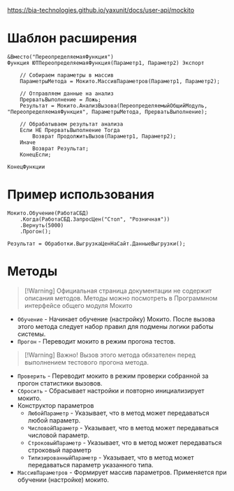 https://bia-technologies.github.io/yaxunit/docs/user-api/mockito
# Шаблон расширения
```bsl
&Вместо("ПереопределяемаяФункция")
Функция ЮТПереопределяемаяФункция(Параметр1, Параметр2) Экспорт

	// Собираем параметры в массив
	ПараметрыМетода = Мокито.МассивПараметров(Параметр1, Параметр2);
	
	// Отправляем данные на анализ
	ПрерватьВыполнение = Ложь;
	Результат = Мокито.АнализВызова(ПереопределяемыйОбщийМодуль, "ПереопределяемаяФункция", ПараметрыМетода, ПрерватьВыполнение);
	
	// Обрабатываем результат анализа
	Если НЕ ПрерватьВыполнение Тогда
		Возврат ПродолжитьВызов(Параметр1, Параметр2);
	Иначе
		Возврат Результат;
	КонецЕсли;

КонецФункции
```
# Пример использования
```bsl
Мокито.Обучение(РаботаСБД)
	.Когда(РаботаСБД.ЗапросЦен("Стол", "Розничная"))
	.Вернуть(5000)
	.Прогон();
	
Результат = Обработки.ВыгрузкаЦенНаСайт.ДанныеВыгрузки();
```
# Методы
>[!Warning] Официальная страница документации не содержит описания методов. Методы можно посмотреть в Программном интерфейсе общего модуля Мокито
- `Обучение` - Начинает обучение (настройку) Мокито. После вызова этого метода следует набор правил для подмены логики работы системы.
- `Прогон` - Переводит мокито в режим прогона тестов.
>[!Warning] Важно! Вызов этого метода обязателен перед выполнением тестового прогона метода.
- `Проверить` - Переводит мокито в режим проверки собранной за прогон статистики вызовов.
- `Сбросить` - Сбрасывает настройки и повторно инициализирует мокито.
- Конструктор параметров
	- `ЛюбойПараметр` - Указывает, что в метод может передаваться любой параметр.
	- `ЧисловойПараметр` - Указывает, что в метод может передаваться числовой параметр.
	- `СтроковыйПараметр` - Указывает, что в метод может передаваться строковый параметр
	- `ТипизированныйПараметр` - Указывает, что в метод может передаваться параметр указанного типа.
- `МассивПараметров` - Формирует массив параметров. Применяется при обучении (настройке) мокито.